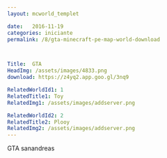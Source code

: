 ```yaml
---
layout: mcworld_templet

date:   2016-11-19
categories: iniciante
permalink: /8/gta-minecraft-pe-map-world-download



Title:  GTA
HeadImg: /assets/images/4833.png
download: https://z4yq2.app.goo.gl/3nq9

RelatedWorldId1: 1
RelatedTitle1: Toy
RelatedImg1: /assets/images/addserver.png

RelatedWorldId2: 2
RelatedTitle2: Plooy
RelatedImg2: /assets/images/addserver.png
---
```

GTA sanandreas
